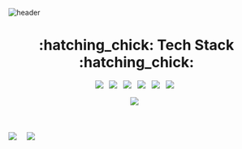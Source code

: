 ![header](https://capsule-render.vercel.app/api?type=egg&color=auto&height=300&section=header&text=SeungwonPark&fontSize=70)


<h1 align="center"><b> :hatching_chick: Tech Stack :hatching_chick: </b></h3>
<p align="center">
  <img src="https://img.shields.io/badge/python-%2314354C.svg?style=for-the-badge&logo=python&logoColor=white"/></a> &nbsp
  <img src="https://img.shields.io/badge/c-%2300599C.svg?style=for-the-badge&logo=c&logoColor=white"/></a> &nbsp
  <img src="https://img.shields.io/badge/c++-%2300599C.svg?style=for-the-badge&logo=c%2B%2B&logoColor=white"/></a> &nbsp
  <img src="https://img.shields.io/badge/html5-%23E34F26.svg?style=for-the-badge&logo=html5&logoColor=white"/></a> &nbsp
  <img src="https://img.shields.io/badge/css3-%231572B6.svg?style=for-the-badge&logo=css3&logoColor=white"/></a> &nbsp
  <img src="https://img.shields.io/badge/r-%23276DC3.svg?style=for-the-badge&logo=r&logoColor=white"/></a> &nbsp
</p>
<p align="center">
  <img src="https://img.shields.io/badge/opencv-%23white.svg?style=for-the-badge&logo=opencv&logoColor=white"/></a> &nbsp
</p>

<h1 align="center><b> :notebook: I will Study :notebook: </b></h1>
<p align="center">
  <img src="https://img.shields.io/badge/css3-%231572B6.svg?style=for-the-badge&logo=css3&logoColor=white"/></a> &nbsp
  <img src="https://img.shields.io/badge/css3-%231572B6.svg?style=for-the-badge&logo=css3&logoColor=white"/></a> &nbsp 
</p>



<!--
**PWinwon/PWinwon** is a ✨ _special_ ✨ repository because its `README.md` (this file) appears on your GitHub profile.

Here are some ideas to get you started:

- 🔭 I’m currently working on ...
- 🌱 I’m currently learning ...
- 👯 I’m looking to collaborate on ...
- 🤔 I’m looking for help with ...
- 💬 Ask me about ...
- 📫 How to reach me: ...
- 😄 Pronouns: ...
- ⚡ Fun fact: ...
-->
